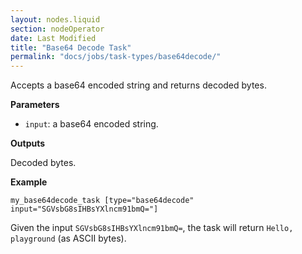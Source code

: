 ```yaml
---
layout: nodes.liquid
section: nodeOperator
date: Last Modified
title: "Base64 Decode Task"
permalink: "docs/jobs/task-types/base64decode/"
---
```


Accepts a base64 encoded string and returns decoded bytes.

**Parameters**

- `input`: a base64 encoded string.

**Outputs**

Decoded bytes.

**Example**

```jpv2
my_base64decode_task [type="base64decode" input="SGVsbG8sIHBsYXlncm91bmQ="]
```

Given the input `SGVsbG8sIHBsYXlncm91bmQ=`, the task will return `Hello, playground` (as ASCII bytes).
